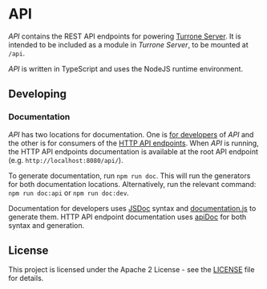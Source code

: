 # API

_API_ contains the REST API endpoints for powering [Turrone Server](https://github.com/turrone/turrone-server). It is intended to be included as a module in _Turrone Server_, to be mounted at `/api`.

_API_ is written in TypeScript and uses the NodeJS runtime environment.

## Developing

### Documentation

_API_ has two locations for documentation. One is [for developers](doc/dev/index.html) of _API_ and the other is for consumers of the [HTTP API endpoints](doc/api/index.html). When _API_ is running, the HTTP API endpoints documentation is available at the root API endpoint (e.g. `http://localhost:8080/api/`).

To generate documentation, run `npm run doc`. This will run the generators for both documentation locations. Alternatively, run the relevant command: `npm run doc:api` or `npm run doc:dev`.

Documentation for developers uses [JSDoc](http://usejsdoc.org/) syntax and [documentation.js](http://documentation.js.org/) to generate them. HTTP API endpoint documentation uses [apiDoc](http://apidocjs.com) for both syntax and generation.

## License

This project is licensed under the Apache 2 License - see the [LICENSE](LICENSE) file for details.
